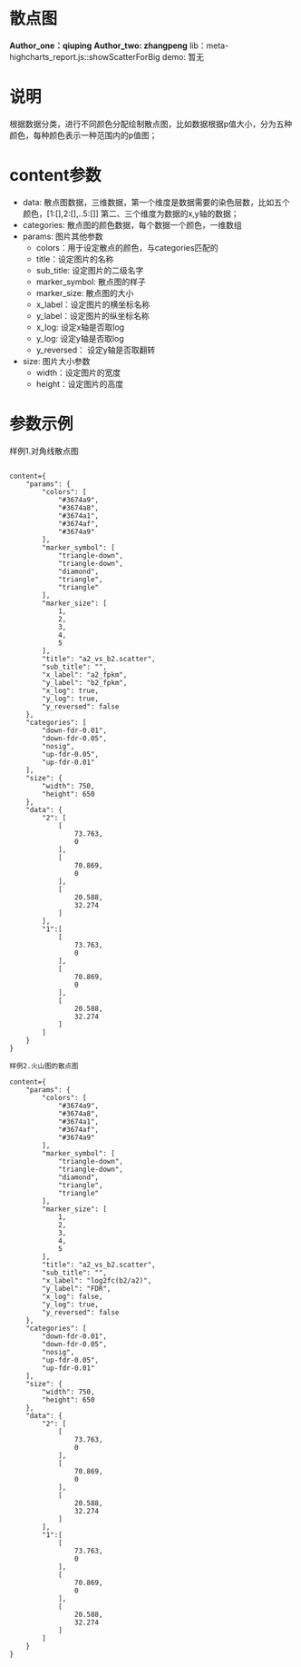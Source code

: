 散点图
========
**Author_one：qiuping**
**Author_two: zhangpeng**
lib：meta-highcharts_report.js::showScatterForBig
demo: 暂无

# 说明

根据数据分类，进行不同颜色分配绘制散点图，比如数据根据p值大小，分为五种颜色，每种颜色表示一种范围内的p值图；

# content参数

* data: 散点图数据，三维数据，第一个维度是数据需要的染色层数，比如五个颜色，[1:[],2:[],..5:[]]
        第二、三个维度为数据的x,y轴的数据；
* categories: 散点图的颜色数据，每个数据一个颜色，一维数组
* params: 图片其他参数
	+ colors：用于设定散点的颜色，与categories匹配的
	+ title：设定图片的名称
    + sub_title: 设定图片的二级名字
    + marker_symbol: 散点图的样子
    + marker_size: 散点图的大小
	+ x_label：设定图片的横坐标名称
	+ y_label：设定图片的纵坐标名称
    + x_log: 设定x轴是否取log
    + y_log: 设定y轴是否取log
    + y_reversed： 设定y轴是否取翻转
* size: 图片大小参数
	+ width：设定图片的宽度
	+ height：设定图片的高度


# 参数示例

样例1.对角线散点图

```

content={
    "params": {
        "colors": [
            "#3674a9",
            "#3674a8",
            "#3674a1",
            "#3674af",
            "#3674a9"
        ],
        "marker_symbol": [
            "triangle-down",
            "triangle-down",
            "diamond",
            "triangle",
            "triangle"
        ],
        "marker_size": [
            1,
            2,
            3,
            4,
            5
        ],
        "title": "a2_vs_b2.scatter",
        "sub_title": "",
        "x_label": "a2_fpkm",
        "y_label": "b2_fpkm",
        "x_log": true,
        "y_log": true,
        "y_reversed": false
    },
    "categories": [
        "down-fdr-0.01",
        "down-fdr-0.05",
        "nosig",
        "up-fdr-0.05",
        "up-fdr-0.01"
    ],
    "size": {
        "width": 750,
        "height": 650
    },
    "data": {
        "2": [
            [
                73.763,
                0
            ],
            [
                70.869,
                0
            ],
            [
                20.588,
                32.274
            ]
        ],
        "1":[
            [
                73.763,
                0
            ],
            [
                70.869,
                0
            ],
            [
                20.588,
                32.274
            ]
        ]
    }
}
```


```
样例2.火山图的散点图

content={
    "params": {
        "colors": [
            "#3674a9",
            "#3674a8",
            "#3674a1",
            "#3674af",
            "#3674a9"
        ],
        "marker_symbol": [
            "triangle-down",
            "triangle-down",
            "diamond",
            "triangle",
            "triangle"
        ],
        "marker_size": [
            1,
            2,
            3,
            4,
            5
        ],
        "title": "a2_vs_b2.scatter",
        "sub_title": "",
        "x_label": "log2fc(b2/a2)",
        "y_label": "FDR",
        "x_log": false,
        "y_log": true,
        "y_reversed": false
    },
    "categories": [
        "down-fdr-0.01",
        "down-fdr-0.05",
        "nosig",
        "up-fdr-0.05",
        "up-fdr-0.01"
    ],
    "size": {
        "width": 750,
        "height": 650
    },
    "data": {
        "2": [
            [
                73.763,
                0
            ],
            [
                70.869,
                0
            ],
            [
                20.588,
                32.274
            ]
        ],
        "1":[
            [
                73.763,
                0
            ],
            [
                70.869,
                0
            ],
            [
                20.588,
                32.274
            ]
        ]
    }
}

```
